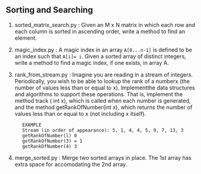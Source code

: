 ## Sorting and Searching

1. sorted_matrix_search.py : Given an M x N matrix in which each row and each column is sorted in ascending order, write a method to find an element.

2. magic_index.py : A magic index in an array `A[0...n-1]` is defined to be an index such that `A[i]= i`. Given a sorted array of distinct integers, write a method to find a magic index, if one exists, in array A.

3. rank_from_stream.py : Imagine you are reading in a stream of integers. Periodically, you wish to be able to lookup the rank of a numberx (the number of values less than or equal to x). lmplementthe data structures and algorithms to support these operations. That is, implement the method track ( int x), which is called when each number is generated, and the method getRankOfNumber(int x), which returns the number of values less than or equal to x (not including x itself). 
```
      EXAMPLE
      Stream (in order of appearance): 5, 1, 4, 4, 5, 9, 7, 13, 3
      getRankOfNumber(l) 0
      getRankOfNumber(3) = 1
      getRankOfNumber(4) 3
```

4. merge_sorted.py : Merge two sorted arrays in place. The 1st array has extra space for accomodating the 2nd array.
